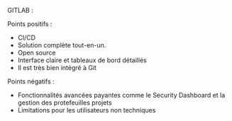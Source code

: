 GITLAB :

Points positifs : 
- CI/CD
- Solution complète tout-en-un.
- Open source
- Interface claire et tableaux de bord détaillés
- Il est très bien intégré à Git


Points négatifs :

- Fonctionnalités avancées payantes comme le Security Dashboard et la gestion des protefeuilles projets
- Limitations pour les utilisateurs non techniques
